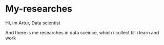 # My-researches

Hi, im Artur, Data scientist

And there is me researches in data sceince, which i collect till i learn and work